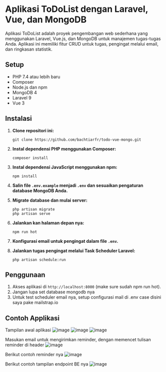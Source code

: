 # Aplikasi ToDoList dengan Laravel, Vue, dan MongoDB

Aplikasi ToDoList adalah proyek pengembangan web sederhana yang menggunakan Laravel, Vue.js, dan MongoDB untuk manajemen tugas-tugas Anda. Aplikasi ini memiliki fitur CRUD untuk tugas, pengingat melalui email, dan ringkasan statistik.

## Setup

- PHP 7.4 atau lebih baru
- Composer
- Node.js dan npm
- MongoDB 4
- Laravel 9
- Vue 3

## Instalasi

1. **Clone repositori ini:**

    ```shell
    git clone https://github.com/bachtiarfr/todo-vue-mongo.git
    ```

2. **Instal dependensi PHP menggunakan Composer:**

    ```shell
    composer install
    ```

3. **Instal dependensi JavaScript menggunakan npm:**

    ```shell
    npm install
    ```

4. **Salin file `.env.example` menjadi `.env` dan sesuaikan pengaturan database MongoDB Anda.**

5. **Migrate database dan mulai server:**

    ```shell
    php artisan migrate
    php artisan serve
    ```
6. **Jalankan kan halaman depan nya:**

    ```shell
    npm run hot
    ```
7. **Konfigurasi email untuk pengingat dalam file `.env`.**

8. **Jalankan tugas pengingat melalui Task Scheduler Laravel:**

    ```shell
    php artisan schedule:run
    ```
## Penggunaan

1. Akses aplikasi di `http://localhost:8000` (make sure sudah npm run hot).
2. Jangan lupa set database mongodb nya
3. Untuk test scheduler email nya, setup configurasi mail di .env case disini saya pake mailstrap.io

## Contoh Applikasi
Tampilan awal aplikasi
![image](https://github.com/bachtiarfr/todo-vue-mongo/assets/50721686/8e5a7f45-2248-406e-a759-c3e89fb8c0c7)
![image](https://github.com/bachtiarfr/todo-vue-mongo/assets/50721686/59404dff-5664-47d7-bdc5-011ed15395bc)
![image](https://github.com/bachtiarfr/todo-vue-mongo/assets/50721686/4284e7e4-40f2-4731-b0e1-e57faf65e2bf)

Masukan email untuk mengirimkan reminder, dengan memencet tulisan reminder di header
![image](https://github.com/bachtiarfr/todo-vue-mongo/assets/50721686/197ffdca-5a63-4f97-97a8-77af4db714a7)

Berikut contoh reminder nya
![image](https://github.com/bachtiarfr/todo-vue-mongo/assets/50721686/848a01c7-b48c-4006-8ab4-2b2bceb7d0f0)

Berikut contoh tampilan endpoint BE nya
![image](https://github.com/bachtiarfr/todo-vue-mongo/assets/50721686/d0a47f94-0665-45ce-bfe0-7f5ca2400b92)
